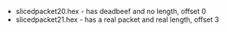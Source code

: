 * slicedpacket20.hex - has deadbeef and no length, offset 0
* slicedpacket21.hex - has a real packet and real length, offset 3